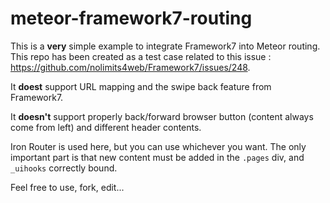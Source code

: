 # meteor-framework7-routing

This is a **very**  simple example to integrate Framework7 into Meteor routing. This repo has been created as a test case related to this issue : https://github.com/nolimits4web/Framework7/issues/248.

It **doest** support URL mapping and the swipe back feature from Framework7.

It **doesn't** support properly back/forward browser button (content always come from left) and different header contents.

Iron Router is used here, but you can use whichever you want. The only important part is that new content must be added in the `.pages` div, and `_uihooks` correctly bound.

Feel free to use, fork, edit...